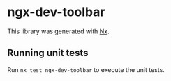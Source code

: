 # ngx-dev-toolbar

This library was generated with [Nx](https://nx.dev).

## Running unit tests

Run `nx test ngx-dev-toolbar` to execute the unit tests.
